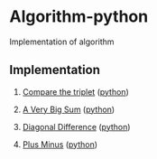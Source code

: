 # Algorithm-python
Implementation of algorithm
## Implementation
1. [Compare the triplet](https://www.hackerrank.com/challenges/compare-the-triplets/problem?isFullScreen=true&h_r=next-challenge&h_v=zen&h_r=next-challenge&h_v=zen) ([python](./python/compare_the_triplets.py))

2. [A Very Big Sum](https://www.hackerrank.com/challenges/a-very-big-sum/problem?isFullScreen=true&h_r=next-challenge&h_v=zen&h_r=next-challenge&h_v=zen&h_r=next-challenge&h_v=zen) ([python](./python/a_very_big_sum.py))

3. [Diagonal Difference](https://www.hackerrank.com/challenges/diagonal-difference/problem?isFullScreen=true&h_r=next-challenge&h_v=zen&h_r=next-challenge&h_v=zen&h_r=next-challenge&h_v=zen&h_r=next-challenge&h_v=zen) ([python](./python/diagonal_difference.py)) 

4. [Plus Minus](https://www.hackerrank.com/challenges/plus-minus/problem?isFullScreen=true&h_r=next-challenge&h_v=zen) ([python](./python/plus_minus.py)) 